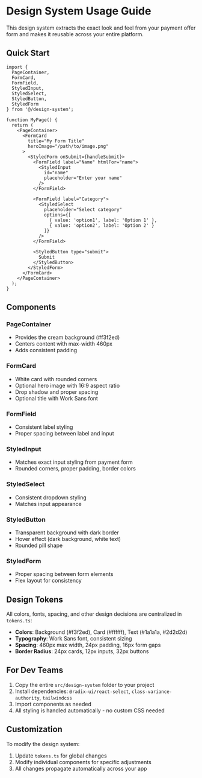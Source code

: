 
# Design System Usage Guide

This design system extracts the exact look and feel from your payment offer form and makes it reusable across your entire platform.

## Quick Start

```tsx
import {
  PageContainer,
  FormCard,
  FormField,
  StyledInput,
  StyledSelect,
  StyledButton,
  StyledForm
} from '@/design-system';

function MyPage() {
  return (
    <PageContainer>
      <FormCard 
        title="My Form Title"
        heroImage="/path/to/image.png"
      >
        <StyledForm onSubmit={handleSubmit}>
          <FormField label="Name" htmlFor="name">
            <StyledInput 
              id="name"
              placeholder="Enter your name"
            />
          </FormField>
          
          <FormField label="Category">
            <StyledSelect
              placeholder="Select category"
              options={[
                { value: 'option1', label: 'Option 1' },
                { value: 'option2', label: 'Option 2' }
              ]}
            />
          </FormField>
          
          <StyledButton type="submit">
            Submit
          </StyledButton>
        </StyledForm>
      </FormCard>
    </PageContainer>
  );
}
```

## Components

### PageContainer
- Provides the cream background (#f3f2ed)
- Centers content with max-width 460px
- Adds consistent padding

### FormCard
- White card with rounded corners
- Optional hero image with 16:9 aspect ratio
- Drop shadow and proper spacing
- Optional title with Work Sans font

### FormField
- Consistent label styling
- Proper spacing between label and input

### StyledInput
- Matches exact input styling from payment form
- Rounded corners, proper padding, border colors

### StyledSelect
- Consistent dropdown styling
- Matches input appearance

### StyledButton
- Transparent background with dark border
- Hover effect (dark background, white text)
- Rounded pill shape

### StyledForm
- Proper spacing between form elements
- Flex layout for consistency

## Design Tokens

All colors, fonts, spacing, and other design decisions are centralized in `tokens.ts`:

- **Colors**: Background (#f3f2ed), Card (#ffffff), Text (#1a1a1a, #2d2d2d)
- **Typography**: Work Sans font, consistent sizing
- **Spacing**: 460px max width, 24px padding, 16px form gaps
- **Border Radius**: 24px cards, 12px inputs, 32px buttons

## For Dev Teams

1. Copy the entire `src/design-system` folder to your project
2. Install dependencies: `@radix-ui/react-select`, `class-variance-authority`, `tailwindcss`
3. Import components as needed
4. All styling is handled automatically - no custom CSS needed

## Customization

To modify the design system:
1. Update `tokens.ts` for global changes
2. Modify individual components for specific adjustments
3. All changes propagate automatically across your app

